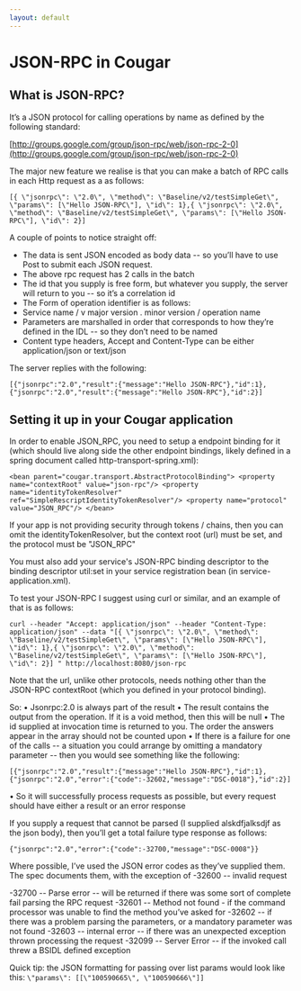 ```yaml
---
layout: default
---
```

# JSON-RPC in Cougar

## What is JSON-RPC?

It’s a JSON protocol for calling operations by name as defined by the following standard:

[http://groups.google.com/group/json-rpc/web/json-rpc-2-0](http://groups.google.com/group/json-rpc/web/json-rpc-2-0)

The major new feature we realise is that you can make a batch of RPC calls in each Http request as a as follows:

`
[{ \"jsonrpc\": \"2.0\", \"method\": \"Baseline/v2/testSimpleGet\", \"params\": [\"Hello JSON-RPC\"], \"id\": 1},{ \"jsonrpc\": \"2.0\", \"method\": \"Baseline/v2/testSimpleGet\", \"params\": [\"Hello JSON-RPC\"], \"id\": 2}]
`

A couple of points to notice straight off:

* The data is sent JSON encoded as body data -- so you’ll have to use Post to submit each JSON request.
* The above rpc request has 2 calls in the batch
* The id that you supply is free form, but whatever you supply, the server will return to you -- so it’s a correlation id
* The Form of operation identifier is as follows:
 * Service name / v major version . minor version / operation name
* Parameters are marshalled in order that corresponds to how they’re defined in the IDL -- so they don’t need to be named
* Content type headers, Accept and Content-Type can be either application/json or text/json


The server replies with the following:

`
[{"jsonrpc":"2.0","result":{"message":"Hello JSON-RPC"},"id":1},{"jsonrpc":"2.0","result":{"message":"Hello JSON-RPC"},"id":2}]
`

## Setting it up in your Cougar application

In order to enable JSON_RPC, you need to setup a endpoint binding for it (which should live along side the other endpoint
bindings, likely defined in a spring document called http-transport-spring.xml):

`
<bean parent="cougar.transport.AbstractProtocolBinding">
        <property name="contextRoot" value="json-rpc"/>
        <property name="identityTokenResolver" ref="SimpleRescriptIdentityTokenResolver"/>
        <property name="protocol" value="JSON_RPC"/>
    </bean>
`

If your app is not providing security through tokens / chains, then you can omit the identityTokenResolver, but the
context root (url) must be set, and the protocol must be "JSON_RPC"

You must also add your service's JSON-RPC binding descriptor to the binding descriptor util:set in your service registration
bean (in service-application.xml).

To test your JSON-RPC I suggest using curl or similar, and an example of that is as follows:

`
curl --header "Accept: application/json" --header "Content-Type: application/json" --data "[{ \"jsonrpc\": \"2.0\", \"method\": \"Baseline/v2/testSimpleGet\", \"params\": [\"Hello JSON-RPC\"], \"id\": 1},{ \"jsonrpc\": \"2.0\", \"method\": \"Baseline/v2/testSimpleGet\", \"params\": [\"Hello JSON-RPC\"], \"id\": 2}] " http://localhost:8080/json-rpc
`

Note that the url, unlike other protocols, needs nothing other than the JSON-RPC contextRoot (which you defined in your
protocol binding).


So:
•	Jsonrpc:2.0 is always part of the result
•	The result contains the output from the operation.  If it is a void method, then this will be null
•	The id supplied at invocation time is returned to you.  The order the answers appear in the array should not be counted
upon
•	If there is a failure for one of the calls -- a situation you could arrange by omitting a mandatory parameter -- then
you would see something like the following:

`
[{"jsonrpc":"2.0","result":{"message":"Hello JSON-RPC"},"id":1},{"jsonrpc":"2.0","error":{"code":-32602,"message":"DSC-0018"},"id":2}]
`

•	So it will successfully process requests as possible, but every request should have either a result or an error response

If you supply a request that cannot be parsed (I supplied alskdfjalksdjf as the json body), then you’ll get a total failure
type response as follows:

`
{"jsonrpc":"2.0","error":{"code":-32700,"message":"DSC-0008"}}
`

Where possible, I’ve used the JSON error codes as they’ve supplied them.  The spec documents them, with the exception of \-32600 -- invalid request

\-32700 -- Parse error -- will be returned if there was some sort of complete fail parsing the RPC request
\-32601 -- Method not found - if the command processor was unable to find the method you’ve asked for
\-32602 -- if there was a problem parsing the parameters, or a mandatory parameter was not found
\-32603 -- internal error -- if there was an unexpected exception thrown processing the request
\-32099 -- Server Error -- if the invoked call threw a BSIDL defined exception

Quick tip: the JSON formatting for passing over list params would look like this:
`
\"params\": [[\"100590665\", \"100590666\"]]
`


